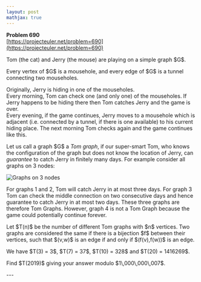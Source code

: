 ```yaml
---
layout: post
mathjax: true
---
```

**Problem 690**  
[https://projecteuler.net/problem=690](https://projecteuler.net/problem=690)

<p>
Tom (the cat) and Jerry (the mouse) are playing on a simple graph $G$.
</p>
<p>
Every vertex of $G$ is a mousehole, and every edge of $G$ is a tunnel connecting two mouseholes.
</p>
<p>
Originally, Jerry is hiding in one of the mouseholes.<br />
Every morning, Tom can check one (and only one) of the mouseholes. If Jerry happens to be hiding there then Tom catches Jerry and the game is over.<br />
Every evening, if the game continues, Jerry moves to a mousehole which is adjacent (i.e. connected by a tunnel, if there is one available) to his current hiding place. The next morning Tom checks again and the game continues like this.
</p>
<p>
Let us call a graph $G$ a <i>Tom graph</i>, if our super-smart Tom, who knows the configuration of the graph but does not know the location of Jerry, can <i>guarantee</i> to catch Jerry in finitely many days.
For example consider all graphs on 3 nodes:
</p>
<div class="center">
<img src="project/images/p690_graphs.jpg" alt="Graphs on 3 nodes" />
</div>
<p>
For graphs 1 and 2, Tom will catch Jerry in at most three days. For graph 3 Tom can check the middle connection on two consecutive days and hence guarantee to catch Jerry in at most two days. These three graphs are therefore Tom Graphs. However, graph 4 is not a Tom Graph because the game could potentially continue forever.
</p>
<p>
Let $T(n)$ be the number of different Tom graphs with $n$ vertices. Two graphs are considered the same if there is a bijection $f$ between their vertices, such that $(v,w)$ is an edge if and only if $(f(v),f(w))$ is an edge.
</p>
<p>
We have $T(3) = 3$, $T(7) = 37$, $T(10) = 328$ and $T(20) = 1416269$.
</p>
<p>
Find $T(2019)$ giving your answer modulo $1\,000\,000\,007$.
</p>
---
